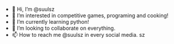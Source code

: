 - 👋 Hi, I’m @suulsz
- 👀 I’m interested in competitive games, programing and cooking!
- 🌱 I’m currently learning python!
- 💞️ I’m looking to collaborate on everything.
- 📫 How to reach me @suulsz in every social media. sz

<!---
suulsz/suulsz is a ✨ special ✨ repository because its `README.md` (this file) appears on your GitHub profile.
You can click the Preview link to take a look at your changes.
--->
